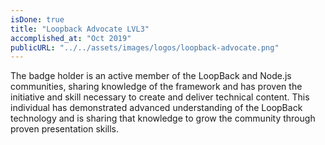 ```yaml
---
isDone: true
title: "Loopback Advocate LVL3"
accomplished_at: "Oct 2019"
publicURL: "../../assets/images/logos/loopback-advocate.png"
---
```


The badge holder is an active member of the LoopBack and Node.js communities, sharing knowledge of the framework and has proven the initiative and skill necessary to create and deliver technical content. This individual has demonstrated advanced understanding of the LoopBack technology and is sharing that knowledge to grow the community through proven presentation skills.
